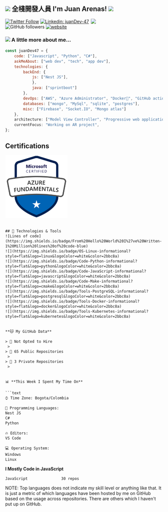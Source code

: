 <h2><img src="https://media.giphy.com/media/QssGEmpkyEOhBCb7e1/giphy.gif" width="50"/> 全棧開發人員  I'm Juan Arenas! <img src="https://media.giphy.com/media/ejfEZhz0nh2kR0SZzn/giphy.gif" width="50"></h2>
<img align='right' src="https://media.giphy.com/media/ZDTbix65Me1YDNLDF3/giphy.gif" width="230"> 
</em>



[![Twitter Follow](https://img.shields.io/twitter/follow/juanDev47?label=Follow)](https://twitter.com/intent/follow?screen_name=juanDev47)
[![Linkedin: juanDev-47](https://img.shields.io/badge/-juanDev47-blue?style=flat-square&logo=Linkedin&logoColor=white&link=https://www.linkedin.com/in/juan-pablo-arenas-7b09a4173/)](https://www.linkedin.com/in/juan-pablo-arenas-7b09a4173/)
![GitHub followers](https://img.shields.io/github/followers/juanDev-47?label=Follow&style=social)
[![website](https://img.shields.io/badge/Website-46a2f1.svg?&style=flat-square&logo=Google-Chrome&logoColor=white&link=https://juan-pablo-arenas-cv.netlify.app/)](https://juan-pablo-arenas-cv.netlify.app/)

### <img src="https://media.giphy.com/media/5eLDrEaRGHegx2FeF2/giphy.gif" width="80"> A little more about me...  

```javascript
const juanDev47 = {
    code: ["Javascript", "Python", "C#"],
    askMeAbout: ["web dev", "tech", "app dev"],
    technologies: {
        backEnd: {
            js: ["Nest JS"],
            },
            java: ["sprintboot"]
        },
        devOps: ["AWS", "Azure Administrator", "Docker🐳", "GitHub actions"],
        databases: ["mongo", "MySql", "sqlite", "postgres"],
        misc: ["Firebase", "Socket.IO", "Mongo atlas"]
    },
    architecture: ["Model View Controller", "Progressive web applications", "Single page applications"],
    currentFocus: "Working on AR project",
};

```
## Certifications

[<img src="./certificate.png" width="200"/>](https://www.credly.com/badges/063986fd-fe25-4b99-8df2-8cccee6a2a92)

```

## 🔧 Technologies & Tools
![Lines of code](https://img.shields.io/badge/From%20Hello%20World%20I%27ve%20Written-1%20Million%20lines%20of%20code-blue)
![](https://img.shields.io/badge/OS-Linux-informational?style=flat&logo=linux&logoColor=white&color=2bbc8a)
![](https://img.shields.io/badge/Code-Python-informational?style=flat&logo=python&logoColor=white&color=2bbc8a)
![](https://img.shields.io/badge/Code-JavaScript-informational?style=flat&logo=javascript&logoColor=white&color=2bbc8a)
![](https://img.shields.io/badge/Code-Make-informational?style=flat&logo=cmake&logoColor=white&color=2bbc8a)
![](https://img.shields.io/badge/Tools-PostgreSQL-informational?style=flat&logo=postgresql&logoColor=white&color=2bbc8a)
![](https://img.shields.io/badge/Tools-Docker-informational?style=flat&logo=docker&logoColor=white&color=2bbc8a)
![](https://img.shields.io/badge/Tools-Kubernetes-informational?style=flat&logo=kubernetes&logoColor=white&color=2bbc8a)


**🐱 My GitHub Data** 

> 🚫 Not Opted to Hire
 > 
> 📜 65 Public Repositories 
 > 
> 🔑 3 Private Repositories  
 > 


📊 **This Week I Spent My Time On** 

```text
⌚︎ Time Zone: Bogota/Colombia

💬 Programming Languages: 
Nest JS 
C#
Python

🔥 Editors: 
VS Code           

💻 Operating System: 
Windows                     
Linux     

```

**I Mostly Code in JavaScript** 

```text
JavaScript               30 repos  

```


NOTE: Top languages does not indicate my skill level or anything like that. It is just a metric of which languages have been hosted by me on GitHub based on the usage across repositories. There are others which I haven't put up on GitHub.
